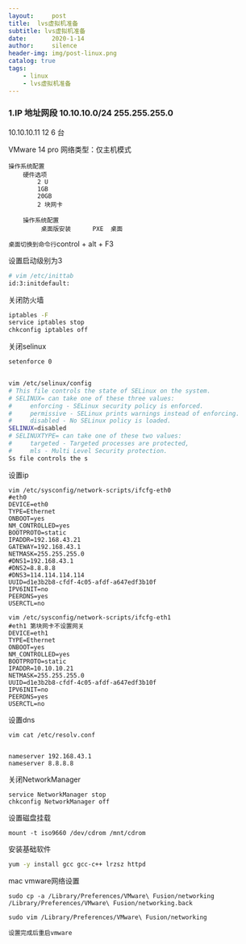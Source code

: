 ```yaml
---
layout:     post
title:  lvs虚拟机准备
subtitle: lvs虚拟机准备
date:       2020-1-14
author:     silence
header-img: img/post-linux.png
catalog: true
tags:
    - linux
    - lvs虚拟机准备
---
```


### 1.IP 地址网段    10.10.10.0/24	255.255.255.0

10.10.10.11 12   6 台

VMware 
	14  pro
	网络类型：仅主机模式

	操作系统配置
		硬件选项
			2 U
			1GB
			20GB
			2 块网卡
		
		操作系统配置
			 桌面版安装		PXE  桌面


`桌面切换到命令行`control + alt + F3

设置启动级别为3

```bash
# vim /etc/inittab 
id:3:initdefault:
```



关闭防火墙

```bash
iptables -F
service iptables stop
chkconfig iptables off
```



关闭selinux

```bash
setenforce 0


vim /etc/selinux/config 
# This file controls the state of SELinux on the system.
# SELINUX= can take one of these three values:
#     enforcing - SELinux security policy is enforced.
#     permissive - SELinux prints warnings instead of enforcing.
#     disabled - No SELinux policy is loaded.
SELINUX=disabled
# SELINUXTYPE= can take one of these two values:
#     targeted - Targeted processes are protected,
#     mls - Multi Level Security protection.
Ss file controls the s
```



设置ip

```properties
vim /etc/sysconfig/network-scripts/ifcfg-eth0
#eth0
DEVICE=eth0
TYPE=Ethernet
ONBOOT=yes
NM_CONTROLLED=yes
BOOTPROTO=static
IPADDR=192.168.43.21
GATEWAY=192.168.43.1
NETMASK=255.255.255.0
#DNS1=192.168.43.1
#DNS2=8.8.8.8
#DNS3=114.114.114.114
UUID=d1e3b2b8-cfdf-4c05-afdf-a647edf3b10f
IPV6INIT=no
PEERDNS=yes
USERCTL=no

vim /etc/sysconfig/network-scripts/ifcfg-eth1
#eth1 第块网卡不设置网关
DEVICE=eth1
TYPE=Ethernet
ONBOOT=yes
NM_CONTROLLED=yes
BOOTPROTO=static
IPADDR=10.10.10.21
NETMASK=255.255.255.0
UUID=d1e3b2b8-cfdf-4c05-afdf-a647edf3b10f
IPV6INIT=no
PEERDNS=yes
USERCTL=no

```

设置dns

```
vim cat /etc/resolv.conf


nameserver 192.168.43.1
nameserver 8.8.8.8

```



关闭NetworkManager

```
service NetworkManager stop
chkconfig NetworkManager off
```



设置磁盘挂载

```
mount -t iso9660 /dev/cdrom /mnt/cdrom
```



安装基础软件

```bash
yum -y install gcc gcc-c++ lrzsz httpd
```



mac vmware网络设置 

```
sudo cp -a /Library/Preferences/VMware\ Fusion/networking /Library/Preferences/VMware\ Fusion/networking.back

sudo vim /Library/Preferences/VMware\ Fusion/networking

设置完成后重启vmware

```

